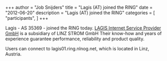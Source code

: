 +++
author = "Job Snijders"
title = "Lagis (AT) joined the RING"
date = "2012-06-20"
description = "Lagis (AT) joined the RING"
categories = [
    "participants",
]
+++

Lagis - AS 35369 - joined the RING today. <a href="http://www.lagis.at/">LAGIS Internet Service Provider GmbH</a> is a subsidiary of LINZ STROM GmbH Their know-how and years of experience guarantee performance, reliability and product quality.

Users can connect to lagis01.ring.nlnog.net, which is located in Linz, Austria.

